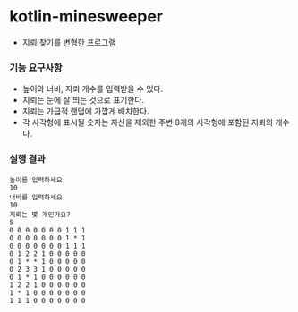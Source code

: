 # kotlin-minesweeper
- 지뢰 찾기를 변형한 프로그램

### 기능 요구사항
- 높이와 너비, 지뢰 개수를 입력받을 수 있다.
- 지뢰는 눈에 잘 띄는 것으로 표기한다.
- 지뢰는 가급적 랜덤에 가깝게 배치한다.
- 각 사각형에 표시될 숫자는 자신을 제외한 주변 8개의 사각형에 포함된 지뢰의 개수다.

### 실행 결과
```text
높이를 입력하세요
10
너비를 입력하세요
10
지뢰는 몇 개인가요?
5
0 0 0 0 0 0 0 1 1 1 
0 0 0 0 0 0 0 1 * 1 
0 0 0 0 0 0 0 1 1 1 
0 1 2 2 1 0 0 0 0 0 
0 1 * * 1 0 0 0 0 0 
0 2 3 3 1 0 0 0 0 0 
0 1 * 1 0 0 0 0 0 0 
1 2 2 1 0 0 0 0 0 0 
1 * 1 0 0 0 0 0 0 0 
1 1 1 0 0 0 0 0 0 0 
```